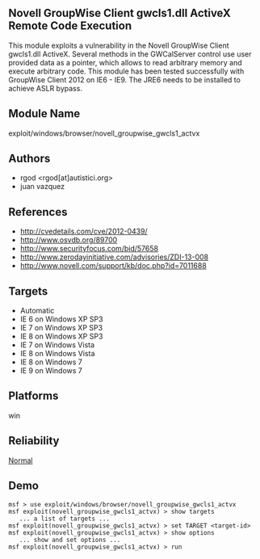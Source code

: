 ## Novell GroupWise Client gwcls1.dll ActiveX Remote Code Execution

This module exploits a vulnerability in the Novell GroupWise 
Client gwcls1.dll ActiveX. Several methods in the 
GWCalServer control use user provided data as a pointer, 
which allows to read arbitrary memory and execute arbitrary 
code. This module has been tested successfully with 
GroupWise Client 2012 on IE6 - IE9. The JRE6 needs to be 
installed to achieve ASLR bypass.


## Module Name
exploit/windows/browser/novell_groupwise_gwcls1_actvx

## Authors
* rgod <rgod[at]autistici.org>
* juan vazquez


## References
* http://cvedetails.com/cve/2012-0439/
* http://www.osvdb.org/89700
* http://www.securityfocus.com/bid/57658
* http://www.zerodayinitiative.com/advisories/ZDI-13-008
* http://www.novell.com/support/kb/doc.php?id=7011688



## Targets
* Automatic
* IE 6 on Windows XP SP3
* IE 7 on Windows XP SP3
* IE 8 on Windows XP SP3
* IE 7 on Windows Vista
* IE 8 on Windows Vista
* IE 8 on Windows 7
* IE 9 on Windows 7


## Platforms
win

## Reliability
[Normal](https://github.com/rapid7/metasploit-framework/wiki/Exploit-Ranking)

## Demo

```
msf > use exploit/windows/browser/novell_groupwise_gwcls1_actvx
msf exploit(novell_groupwise_gwcls1_actvx) > show targets
   ... a list of targets ...
msf exploit(novell_groupwise_gwcls1_actvx) > set TARGET <target-id>
msf exploit(novell_groupwise_gwcls1_actvx) > show options
   ... show and set options ...
msf exploit(novell_groupwise_gwcls1_actvx) > run
```
    
    